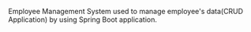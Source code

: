 Employee Management System used to manage employee's data(CRUD Application) by using Spring Boot application.

